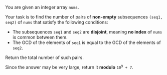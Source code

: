 You are given an integer array `nums`.

Your task is to find the number of pairs of **non-empty** subsequences `(seq1, seq2)` of `nums` that satisfy the following conditions:

- The subsequences `seq1` and `seq2` are **disjoint**, meaning **no index** of `nums` is common between them.
- The GCD of the elements of `seq1` is equal to the GCD of the elements of `seq2`.

Return the total number of such pairs.

Since the answer may be very large, return it **modulo** <code>10<sup>9</sup> + 7</code>.